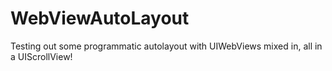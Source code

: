 WebViewAutoLayout
=================

Testing out some programmatic autolayout with UIWebViews mixed in, all in a UIScrollView!
